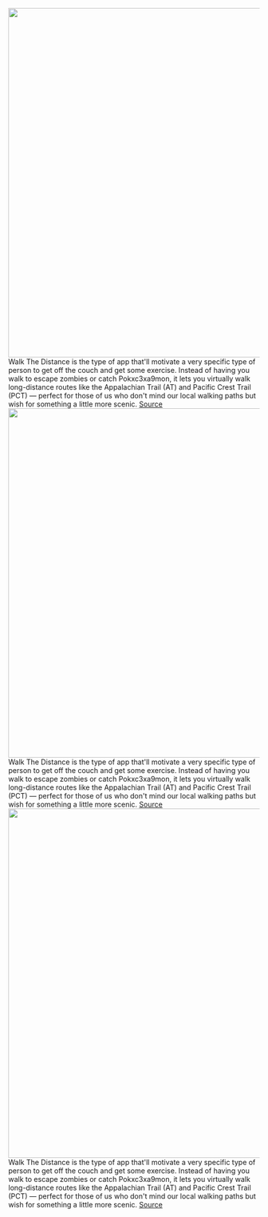 <img src='https://cdn.vox-cdn.com/thumbor/UBzIg4mA3Tt1eRUw9gsfpnRte9Q=/0x0:2348x1448/1200x800/filters:focal(694x721:1068x1095)/cdn.vox-cdn.com/uploads/chorus_image/image/71165597/Screenshot_2022_07_22_at_09.22.53.0.png' width='700px' /><br/>
Walk The Distance is the type of app that'll motivate a very specific type of person to get off the couch and get some exercise. Instead of having you walk to escape zombies or catch Pokxc3xa9mon, it lets you virtually walk long-distance routes like the Appalachian Trail (AT) and Pacific Crest Trail (PCT) — perfect for those of us who don't mind our local walking paths but wish for something a little more scenic.
<a href='https://www.theverge.com/2022/7/23/23272407/walk-the-distance-app-exercise-motivation'> Source <a/><img src='https://cdn.vox-cdn.com/thumbor/UBzIg4mA3Tt1eRUw9gsfpnRte9Q=/0x0:2348x1448/1200x800/filters:focal(694x721:1068x1095)/cdn.vox-cdn.com/uploads/chorus_image/image/71165597/Screenshot_2022_07_22_at_09.22.53.0.png' width='700px' /><br/>
Walk The Distance is the type of app that'll motivate a very specific type of person to get off the couch and get some exercise. Instead of having you walk to escape zombies or catch Pokxc3xa9mon, it lets you virtually walk long-distance routes like the Appalachian Trail (AT) and Pacific Crest Trail (PCT) — perfect for those of us who don't mind our local walking paths but wish for something a little more scenic.
<a href='https://www.theverge.com/2022/7/23/23272407/walk-the-distance-app-exercise-motivation'> Source <a/><img src='https://cdn.vox-cdn.com/thumbor/UBzIg4mA3Tt1eRUw9gsfpnRte9Q=/0x0:2348x1448/1200x800/filters:focal(694x721:1068x1095)/cdn.vox-cdn.com/uploads/chorus_image/image/71165597/Screenshot_2022_07_22_at_09.22.53.0.png' width='700px' /><br/>
Walk The Distance is the type of app that'll motivate a very specific type of person to get off the couch and get some exercise. Instead of having you walk to escape zombies or catch Pokxc3xa9mon, it lets you virtually walk long-distance routes like the Appalachian Trail (AT) and Pacific Crest Trail (PCT) — perfect for those of us who don't mind our local walking paths but wish for something a little more scenic.
<a href='https://www.theverge.com/2022/7/23/23272407/walk-the-distance-app-exercise-motivation'> Source <a/>